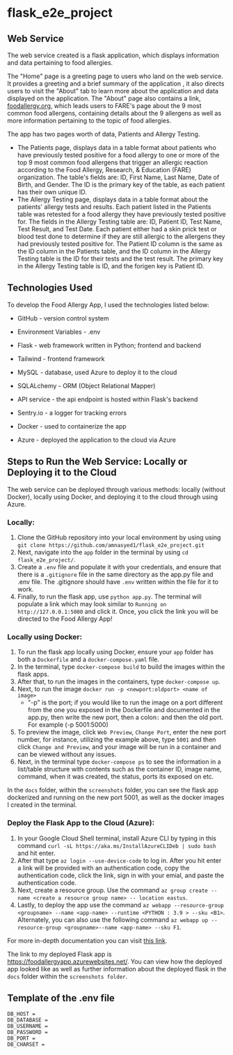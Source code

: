# flask_e2e_project

## Web Service
The web service created is a flask application, which displays information and data pertaining to food allergies. 

The "Home" page is a greeting page to users who land on the web service. It provides a greeting and a brief summary of the application , it also directs users to visit the "About" tab to learn more about the application and data displayed on the application. The "About" page also contains a link, [foodallergy.org](https://www.foodallergy.org/living-food-allergies/food-allergy-essentials/common-allergens), which leads users to FARE's page about the 9 most common food allergens, containing details about the 9 allergens as well as more information pertaining to the topic of food allergies. 

The app has two pages worth of data, Patients and Allergy Testing.
- The Patients page, displays data in a table format about patients who have previously tested positive for a food allergy to one or more of the top 9 most common food allergens that trigger an allergic reaction according to the Food Allergy, Research, & Education (FARE) organization. The table's fields are: ID, First Name, Last Name, Date of Birth, and Gender. The ID is the primary key of the table, as each patient has their own unique ID. 
- The Allergy Testing page, displays data in a table format about the patients' allergy tests and results. Each patient listed in the Patients table was retested for a food allergy they have previously tested positive for. The fields in the Allergy Testing table are: ID, Patient ID, Test Name, Test Result, and Test Date. Each patient either had a skin prick test or blood test done to determine if they are still allergic to the allergens they had previously tested positive for. The Patient ID column is the same as the ID column in the Patients table, and the ID column in the Allergy Testing table is the ID for their tests and the test result. The primary key in the Allergy Testing table is ID, and the forigen key is Patient ID.  

## Technologies Used

To develop the Food Allergy App, I used the technologies listed below:

- GitHub - version control system

- Environment Variables - .env 

- Flask - web framework written in Python; frontend and backend

- Tailwind - frontend framework

- MySQL - database, used Azure to deploy it to the cloud

- SQLALchemy - ORM (Object Relational Mapper)

- API service - the api endpoint is hosted within Flask's backend

- Sentry.io -  a logger for tracking errors

- Docker -  used to containerize the app

- Azure - deployed the application to the cloud via Azure

## Steps to Run the Web Service: Locally or Deploying it to the Cloud
The web service can be deployed through various methods: locally (without Docker), locally using Docker, and deploying it to the cloud through using Azure.

### Locally:
1. Clone the GitHub repository into your local environment by using using `git clone https://github.com/amnasyed1/flask_e2e_project.git`
2. Next, navigate into the `app` folder in the terminal by using `cd flask_e2e_project/`.
3. Create a ``.env`` file and populate it with your credentials, and ensure that there is a ``.gitignore`` file in the same directory as the app.py file and .env file. The .gitignore should have ``.env`` written within the file for it to work.
4. Finally, to run the flask app, use `python app.py`. The terminal will populate a link which may look similar to `Running on http://127.0.0.1:5000` and click it. Once, you click the link you will be directed to the Food Allergy App!

### Locally using Docker:
1. To run the flask app locally using Docker, ensure your `app` folder has both a ``Dockerfile`` and a ``docker-compose.yaml`` file.
2. In the terminal, type `docker-compose build` to build the images within the flask apps.
3. After that, to run the images in the containers, type `docker-compose up`.
4. Next, to run the image `docker run -p <newport:oldport> <name of image>`
   - "-p" is the port; if you would like to run the image on a port different from the one you exposed in the Dockerfile and documented in the app.py, then write the new port, then a colon`:` and then the old port. For example (-p 5001:5000)
5. To preview the image, click `Web Preview`, `Change Port`, enter the new port number, for instance, utilizing the example above, type `5001` and then click `Change and Preview`, and your image will be run in a container and can be viewed without any issues.
6. Next, in the terminal type `docker-compose ps` to see the information in a list/table structure with contents such as the container ID, image name, command, when it was created, the status, ports its exposed on etc.

In the `docs` folder, within the `screenshots` folder, you can see the flask app dockerized and running on the new port 5001, as well as the docker images I created in the terminal.


### Deploy the Flask App to the Cloud (Azure):
1. In your Google Cloud Shell terminal, install Azure CLI by typing in this command `curl -sL https://aka.ms/InstallAzureCLIDeb | sudo bash` and hit enter.
2. After that type `az login --use-device-code` to log in. After you hit enter a link will be provided with an authentication code, copy the authentication code, click the link, sign in with your emial, and paste the authentication code.
3. Next, create a resource group. Use the command `az group create --name <create a resource group name> -- location eastus`.
4. Lastly, to deploy the app use the command  `az webapp --resource-group <groupname> --name <app-name> --runtime <PYTHON : 3.9 > --sku <B1>`. Alternately, you can also use the following command `az webapp up --resource-group <groupname>--name <app-name> --sku F1`. 

For more in-depth documentation you can visit [this link](https://learn.microsoft.com/en-us/cli/azure/webapp?view=azure-cli-latest). 

The link to my deployed Flask app is https://foodallergyapp.azurewebsites.net/. You can view how the deployed app looked like as well as further information about the deployed flask in the `docs` folder within the `screenshots folder`. 

## Template of the .env file 
``````
DB_HOST =
DB_DATABASE = 
DB_USERNAME = 
DB_PASSWORD = 
DB_PORT = 
DB_CHARSET = 
``````